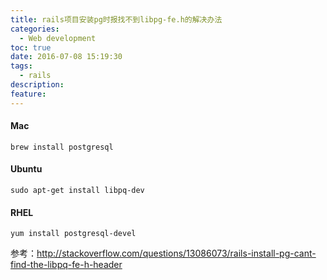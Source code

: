 ```yaml
---
title: rails项目安装pg时报找不到libpg-fe.h的解决办法
categories:
  - Web development
toc: true
date: 2016-07-08 15:19:30
tags:
  - rails
description: 
feature:
---
```



#### Mac
```
brew install postgresql
```

#### Ubuntu
```
sudo apt-get install libpq-dev
```

#### RHEL
```
yum install postgresql-devel
```

参考：http://stackoverflow.com/questions/13086073/rails-install-pg-cant-find-the-libpq-fe-h-header